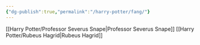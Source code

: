 ```yaml
---
{"dg-publish":true,"permalink":"/harry-potter/fang/"}
---
```


[[Harry Potter/Professor Severus Snape\|Professor Severus Snape]]
[[Harry Potter/Rubeus Hagrid\|Rubeus Hagrid]]

